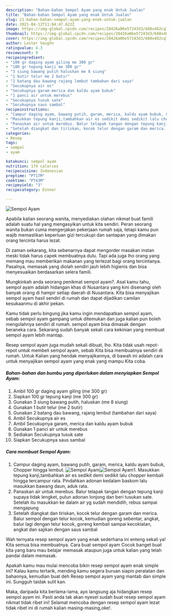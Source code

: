 ```yaml
---
description: "Bahan-bahan Sempol Ayam yang enak Untuk Jualan"
title: "Bahan-bahan Sempol Ayam yang enak Untuk Jualan"
slug: 21-bahan-bahan-sempol-ayam-yang-enak-untuk-jualan
date: 2021-04-12T11:04:47.622Z
image: https://img-global.cpcdn.com/recipes/28426a06e57243d3/680x482cq70/sempol-ayam-foto-resep-utama.jpg
thumbnail: https://img-global.cpcdn.com/recipes/28426a06e57243d3/680x482cq70/sempol-ayam-foto-resep-utama.jpg
cover: https://img-global.cpcdn.com/recipes/28426a06e57243d3/680x482cq70/sempol-ayam-foto-resep-utama.jpg
author: Lester Vaughn
ratingvalue: 4.3
reviewcount: 9
recipeingredient:
- "100 gr daging ayam giling me 300 gr"
- "100 gr tepung kanji me 300 gr"
- "3 siung bawang putih haluskan me 8 siung"
- "1 butir telur me 2 butir"
- "2 batang dau bawang rajang lembut tambahan dari saya"
- "Secukupnya air es"
- "Secukupnya garam merica dan kaldu ayam bubuk"
- "1 panci air untuk merebus"
- "Secukupnya tusuk sate"
- "Secukupnya saus sambal"
recipeinstructions:
- "Campur daging ayam, bawang putih, garam, merica, kaldu ayam bubuk, Chopper hingga lembut."
- "Masukkan tepung kanji,tambahkan air es sedikit demi sedikit lalu chopper kembali hingga tercampur rata. Pindahkan adonan kedalam baskom lalu masukkan bawang daun, aduk rata."
- "Panaskan air untuk merebus. Balur telapak tangan dengan tepung kanji supaya tidak lengket, pulun adonan lonjong dan beri tusukan sate. Setelah itu masukkan ke dalam air yg sudah mendidih, rebus sampai mengapung"
- "Setelah diangkat dan tiriskan, kocok telur dengan garam dan merica. Balur sempol dengan telur kocok, kemudian goreng sebentar, angkat, balur lagi dengan telur kocok, goreng kembali sampai kecoklatan, angkat dan sajikan dengan saus sambal"
categories:
- Resep
tags:
- sempol
- ayam

katakunci: sempol ayam 
nutrition: 174 calories
recipecuisine: Indonesian
preptime: "PT17M"
cooktime: "PT43M"
recipeyield: "3"
recipecategory: Dinner

---
```



![Sempol Ayam](https://img-global.cpcdn.com/recipes/28426a06e57243d3/680x482cq70/sempol-ayam-foto-resep-utama.jpg)

Apabila kalian seorang wanita, menyediakan olahan nikmat buat famili adalah suatu hal yang mengasyikan untuk kita sendiri. Peran seorang  wanita bukan cuma mengerjakan pekerjaan rumah saja, tetapi kamu pun wajib memastikan keperluan gizi tercukupi dan santapan yang dimakan orang tercinta harus lezat.

Di zaman  sekarang, kita sebenarnya dapat mengorder masakan instan meski tidak harus capek membuatnya dulu. Tapi ada juga lho orang yang memang mau memberikan makanan yang terlezat bagi orang tercintanya. Pasalnya, memasak yang diolah sendiri jauh lebih higienis dan bisa menyesuaikan berdasarkan selera famili. 



Mungkinkah anda seorang penikmat sempol ayam?. Asal kamu tahu, sempol ayam adalah hidangan khas di Nusantara yang kini disenangi oleh banyak orang di hampir setiap daerah di Nusantara. Kita bisa menyajikan sempol ayam hasil sendiri di rumah dan dapat dijadikan camilan kesukaanmu di akhir pekan.

Kamu tidak perlu bingung jika kamu ingin mendapatkan sempol ayam, sebab sempol ayam gampang untuk ditemukan dan juga kalian pun boleh mengolahnya sendiri di rumah. sempol ayam bisa dimasak dengan beraneka cara. Sekarang sudah banyak sekali cara kekinian yang membuat sempol ayam lebih mantap.

Resep sempol ayam juga mudah sekali dibuat, lho. Kita tidak usah repot-repot untuk membeli sempol ayam, sebab Kita bisa membuatnya sendiri di rumah. Untuk Kalian yang hendak menyajikannya, di bawah ini adalah cara untuk menyajikan sempol ayam yang enak yang mampu Kita coba.

<!--inarticleads1-->

##### Bahan-bahan dan bumbu yang diperlukan dalam menyiapkan Sempol Ayam:

1. Ambil 100 gr daging ayam giling (me 300 gr)
1. Siapkan 100 gr tepung kanji (me 300 gr)
1. Gunakan 3 siung bawang putih, haluskan (me 8 siung)
1. Gunakan 1 butir telur (me 2 butir)
1. Gunakan 2 batang dau bawang, rajang lembut (tambahan dari saya)
1. Ambil Secukupnya air es
1. Ambil Secukupnya garam, merica dan kaldu ayam bubuk
1. Gunakan 1 panci air untuk merebus
1. Sediakan Secukupnya tusuk sate
1. Siapkan Secukupnya saus sambal




<!--inarticleads2-->

##### Cara membuat Sempol Ayam:

1. Campur daging ayam, bawang putih, garam, merica, kaldu ayam bubuk, Chopper hingga lembut.
<img src="https://img-global.cpcdn.com/steps/b1a03d42f701b5c1/160x128cq70/sempol-ayam-langkah-memasak-1-foto.jpg" alt="Sempol Ayam"><img src="https://img-global.cpcdn.com/steps/8959731e5ef41ea3/160x128cq70/sempol-ayam-langkah-memasak-1-foto.jpg" alt="Sempol Ayam">1. Masukkan tepung kanji,tambahkan air es sedikit demi sedikit lalu chopper kembali hingga tercampur rata. Pindahkan adonan kedalam baskom lalu masukkan bawang daun, aduk rata.
1. Panaskan air untuk merebus. Balur telapak tangan dengan tepung kanji supaya tidak lengket, pulun adonan lonjong dan beri tusukan sate. Setelah itu masukkan ke dalam air yg sudah mendidih, rebus sampai mengapung
1. Setelah diangkat dan tiriskan, kocok telur dengan garam dan merica. Balur sempol dengan telur kocok, kemudian goreng sebentar, angkat, balur lagi dengan telur kocok, goreng kembali sampai kecoklatan, angkat dan sajikan dengan saus sambal




Wah ternyata resep sempol ayam yang enak sederhana ini enteng sekali ya! Kita semua bisa membuatnya. Cara buat sempol ayam Cocok banget buat kita yang baru mau belajar memasak ataupun juga untuk kalian yang telah pandai dalam memasak.

Apakah kamu mau mulai mencoba bikin resep sempol ayam enak simple ini? Kalau kamu tertarik, mending kamu segera buruan siapin peralatan dan bahannya, kemudian buat deh Resep sempol ayam yang mantab dan simple ini. Sungguh taidak sulit kan. 

Maka, daripada kita berlama-lama, ayo langsung aja hidangkan resep sempol ayam ini. Pasti anda tak akan nyesel sudah buat resep sempol ayam nikmat tidak ribet ini! Selamat mencoba dengan resep sempol ayam lezat tidak ribet ini di rumah kalian masing-masing,oke!.

